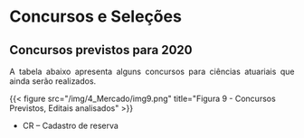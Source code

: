# Concursos e Seleções




## Concursos previstos para 2020

<div style="text-align: justify"> 

A tabela abaixo apresenta alguns concursos para ciências atuariais que ainda serão realizados.

</div>

{{< figure src="/img/4_Mercado/img9.png" title="Figura 9 - Concursos Previstos, Editais analisados" >}}

* CR – Cadastro de reserva
